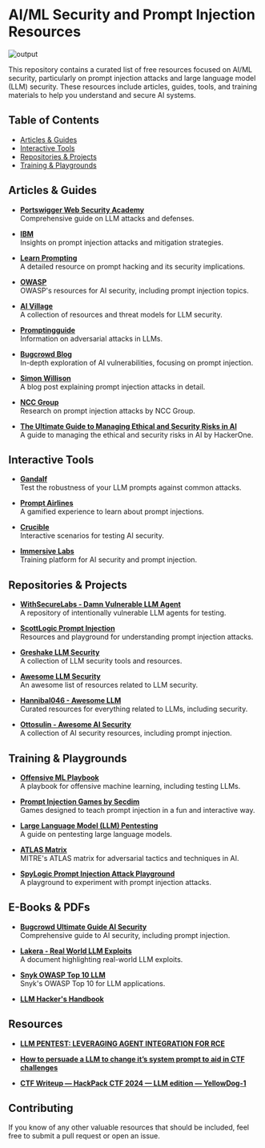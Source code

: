 # AI/ML Security and Prompt Injection Resources

![output](https://github.com/user-attachments/assets/ca866203-8e57-4063-9d63-4ac919ed7b07)
<!--Image genereated via https://deepai.org/machine-learning-model/text2img-->

This repository contains a curated list of free resources focused on AI/ML security, particularly on prompt injection attacks and large language model (LLM) security. These resources include articles, guides, tools, and training materials to help you understand and secure AI systems.

## Table of Contents
- [Articles & Guides](#articles--guides)
- [Interactive Tools](#interactive-tools)
- [Repositories & Projects](#repositories--projects)
- [Training & Playgrounds](#training--playgrounds)

## Articles & Guides

- **[Portswigger Web Security Academy](https://portswigger.net/web-security/llm-attacks)**  
  Comprehensive guide on LLM attacks and defenses.

- **[IBM](https://www.ibm.com/topics/prompt-injection)**  
  Insights on prompt injection attacks and mitigation strategies.

- **[Learn Prompting](https://learnprompting.org/docs/prompt_hacking/injection)**  
  A detailed resource on prompt hacking and its security implications.

- **[OWASP](https://genai.owasp.org/)**  
  OWASP's resources for AI security, including prompt injection topics.

- **[AI Village](https://aivillage.org/large%20language%20models/threat-modeling-llm/)**  
  A collection of resources and threat models for LLM security.

- **[Promptingguide](https://www.promptingguide.ai/risks/adversarial)**  
  Information on adversarial attacks in LLMs.

- **[Bugcrowd Blog](https://www.bugcrowd.com/blog/ai-vulnerability-deep-dive-prompt-injection/)**  
  In-depth exploration of AI vulnerabilities, focusing on prompt injection.

- **[Simon Willison](https://simonwillison.net/2023/May/2/prompt-injection-explained/)**  
  A blog post explaining prompt injection attacks in detail.

- **[NCC Group](https://research.nccgroup.com/2022/12/05/exploring-prompt-injection-attacks/)**  
  Research on prompt injection attacks by NCC Group.

- **[The Ultimate Guide to Managing Ethical and Security Risks in AI](https://www.hackerone.com/resources/e-book/the-ultimate-guide-to-managing-ethical-and-security-risks-in-ai)**  
  A guide to managing the ethical and security risks in AI by HackerOne.

## Interactive Tools

- **[Gandalf](https://gandalf.lakera.ai/)**  
  Test the robustness of your LLM prompts against common attacks.

- **[Prompt Airlines](https://promptairlines.com/)**  
  A gamified experience to learn about prompt injections.

- **[Crucible](https://crucible.dreadnode.io/)**  
  Interactive scenarios for testing AI security.

- **[Immersive Labs](https://prompting.ai.immersivelabs.com/)**  
  Training platform for AI security and prompt injection.

## Repositories & Projects

- **[WithSecureLabs - Damn Vulnerable LLM Agent](https://github.com/WithSecureLabs/damn-vulnerable-llm-agent)**  
  A repository of intentionally vulnerable LLM agents for testing.

- **[ScottLogic Prompt Injection](https://github.com/ScottLogic/prompt-injection)**  
  Resources and playground for understanding prompt injection attacks.

- **[Greshake LLM Security](https://github.com/greshake/llm-security)**  
  A collection of LLM security tools and resources.

- **[Awesome LLM Security](https://github.com/corca-ai/awesome-llm-security)**  
  An awesome list of resources related to LLM security.

- **[Hannibal046 - Awesome LLM](https://github.com/Hannibal046/Awesome-LLM)**  
  Curated resources for everything related to LLMs, including security.

- **[Ottosulin - Awesome AI Security](https://github.com/ottosulin/awesome-ai-security)**  
  A collection of AI security resources, including prompt injection.

## Training & Playgrounds

- **[Offensive ML Playbook](https://wiki.offsecml.com/Welcome+to+the+Offensive+ML+Playbook)**  
  A playbook for offensive machine learning, including testing LLMs.

- **[Prompt Injection Games by Secdim](https://play.secdim.com/game/ai)**  
  Games designed to teach prompt injection in a fun and interactive way.

- **[Large Language Model (LLM) Pentesting](https://systemweakness.com/large-language-model-llm-pen-testing-part-i-2ef96acb6763)**  
  A guide on pentesting large language models.

- **[ATLAS Matrix](https://atlas.mitre.org/matrices/ATLAS/)**  
  MITRE's ATLAS matrix for adversarial tactics and techniques in AI.

- **[SpyLogic Prompt Injection Attack Playground](https://github.com/ScottLogic/prompt-injection)**  
  A playground to experiment with prompt injection attacks.

## E-Books & PDFs

- **[Bugcrowd Ultimate Guide AI Security](https://www.bugcrowd.com/wp-content/uploads/2024/04/Ultimate-Guide-AI-Security.pdf)**  
  Comprehensive guide to AI security, including prompt injection.

- **[Lakera - Real World LLM Exploits](https://lakera-marketing-public.s3.eu-west-1.amazonaws.com/Lakera%2BAI%2B-%2BReal%2BWorld%2BLLM%2BExploits%2B(Jan%2B2024)-min.pdf)**  
  A document highlighting real-world LLM exploits.

- **[Snyk OWASP Top 10 LLM](https://go.snyk.io/rs/677-THP-415/images/owasp-top-10-llm.pdf)**  
  Snyk's OWASP Top 10 for LLM applications.

- **[LLM Hacker's Handbook](https://github.com/forcesunseen/llm-hackers-handbook?tab=readme-ov-file)**


## Resources

- **[LLM PENTEST: LEVERAGING AGENT INTEGRATION FOR RCE](https://www.blazeinfosec.com/post/llm-pentest-agent-hacking/)**

- **[How to persuade a LLM to change it’s system prompt to aid in CTF challenges](https://medium.com/@KonradDaWo/how-to-persuade-a-llm-to-change-its-system-prompt-to-aid-in-ctf-challenges-e74c1d570ed3)**

- **[CTF Writeup — HackPack CTF 2024 — LLM edition — YellowDog-1](https://medium.com/@embossdotar/ctf-writeup-hackpack-ctf-2024-llm-edition-yellowdog-1-db02a36e1051)**

## Contributing

If you know of any other valuable resources that should be included, feel free to submit a pull request or open an issue.
